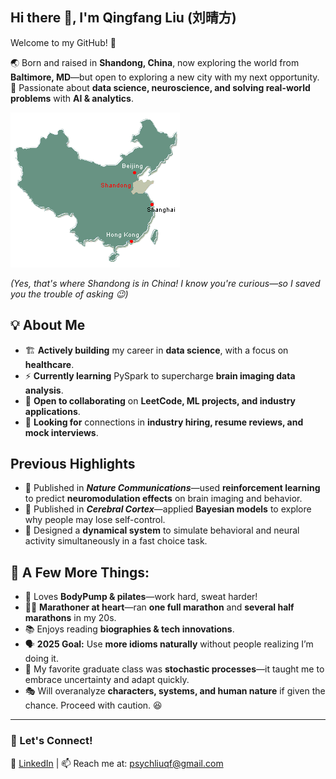 ## Hi there 👋, I'm Qingfang Liu (刘晴方) 

Welcome to my GitHub! 🚀 

🌏 Born and raised in **Shandong, China**, now exploring the world from **Baltimore, MD**—but open to exploring a new city with my next opportunity.  
🎯 Passionate about **data science, neuroscience, and solving real-world problems** with **AI & analytics**.

![Where I'm from](shandong_location.gif)

_(Yes, that's where Shandong is in China! I know you're curious—so I saved you the trouble of asking 😉)_


## 💡 About Me

- 🏗 **Actively building** my career in **data science**, with a focus on **healthcare**.  
- ⚡ **Currently learning** PySpark to supercharge **brain imaging data analysis**.  
- 🤝 **Open to collaborating** on **LeetCode, ML projects, and industry applications**.  
- 🎯 **Looking for** connections in **industry hiring, resume reviews, and mock interviews**.


## Previous Highlights

- 📄 Published in ***Nature Communications***—used **reinforcement learning** to predict **neuromodulation effects** on brain imaging and behavior.
- 🧠 Published in ***Cerebral Cortex***—applied **Bayesian models** to explore why people may lose self-control.
- 🔄 Designed a **dynamical system** to simulate behavioral and neural activity simultaneously in a fast choice task.


## 💬 A Few More Things: 
- 🚴 Loves **BodyPump & pilates**—work hard, sweat harder!
- 🏃‍♀️ **Marathoner at heart**—ran **one full marathon** and **several half marathons** in my 20s.  
- 📚 Enjoys reading **biographies & tech innovations**.
- 🗣 **2025 Goal:** Use **more idioms naturally** without people realizing I’m doing it.
- 🎲 My favorite graduate class was **stochastic processes**—it taught me to embrace uncertainty and adapt quickly.
- 🎭 Will overanalyze **characters, systems, and human nature** if given the chance. Proceed with caution. 😆
  
---

### 💌 Let's Connect!
🔗 [LinkedIn](https://www.linkedin.com/in/qingfang-liu/) | 📫 Reach me at: psychliuqf@gmail.com



